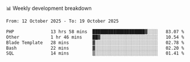 📊 Weekly development breakdown
<!--START_SECTION:waka-->

```txt
From: 12 October 2025 - To: 19 October 2025

PHP              13 hrs 58 mins  ████████████████████▓░░░░   83.07 %
Other            1 hr 46 mins    ██▓░░░░░░░░░░░░░░░░░░░░░░   10.54 %
Blade Template   28 mins         ▓░░░░░░░░░░░░░░░░░░░░░░░░   02.78 %
Bash             22 mins         ▓░░░░░░░░░░░░░░░░░░░░░░░░   02.20 %
SQL              14 mins         ▒░░░░░░░░░░░░░░░░░░░░░░░░   01.41 %
```

<!--END_SECTION:waka-->
